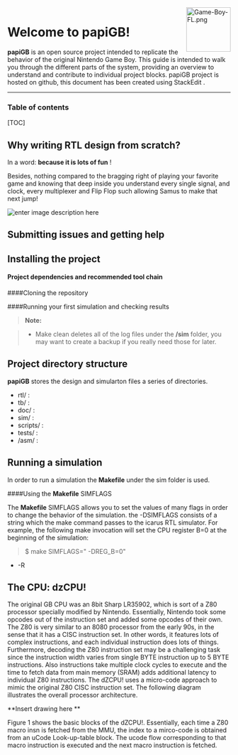  <img align="Right" src="https://upload.wikimedia.org/wikipedia/commons/thumb/7/7c/Game-Boy-FL.png/1200px-Game-Boy-FL.png" alt="Game-Boy-FL.png" width=100>
 
Welcome to papiGB! 
===================


**papiGB** is an open source project  intended to replicate the behavior of the original Nintendo Game Boy.
This guide is intended to walk you through the different parts of the system, providing an overview to understand and contribute to individual project blocks.
papiGB project is hosted on github, this document has been created using StackEdit <i class="icon-provider-stackedit"></i>.

----------

### Table of contents


[TOC]

Why writing RTL  design from scratch?
------------------------------------------------------
In a word: **because it is lots of fun** <i class="icon-smile"></i>!

Besides, nothing compared to the bragging right of playing your favorite game and knowing that deep inside you understand every single signal, and clock, every multiplexer and Flip Flop such allowing Samus to make that next jump!

![enter image description here](https://i.kinja-img.com/gawker-media/image/upload/s--Xg20nBOw--/c_fit,fl_progressive,q_80,w_636/18j155mo6qfwspng.png)

Submitting issues and getting help
-------------------------------------------------

Installing the project
------------------------------
#### Project dependencies and recommended tool chain

####Cloning the repository

####Running your first simulation and checking results


> **Note:**

> - Make clean deletes all of the log files under the **/sim** folder, you may want to create a backup if you really need those for later.



Project directory structure
-------------------------------------

**papiGB** stores the design and simularton files a series of directories.

- <i class="icon-folder-open"></i> rtl/ :
- <i class="icon-folder-open"></i> tb/ :
- <i class="icon-folder-open"></i> doc/ :
- <i class="icon-folder-open"></i> sim/ :
- <i class="icon-folder-open"></i> scripts/ :
- <i class="icon-folder-open"></i> tests/ :
 - <i class="icon-folder-open"></i> /asm/ :

Running a simulation
------------------------------

In order to run a simulation the **Makefile** under the sim folder is used.

####Using the **Makefile** SIMFLAGS

The **Makefile** SIMFLAGS allows you to set the values of many flags in order to change the behavior of the simulation. the -DSIMFLAGS consists of a string which the make command passes to the icarus RTL simulator. 
For example, the following make invocation will set the CPU register B=0 at the beginning of the simulation:
> $ make SIMFLAGS=" -DREG_B=0"


- -R

The CPU: **dzCPU!**
---------------------------

The original GB CPU was an 8bit Sharp LR35902, which is sort of a Z80
processor specially modified by Nintendo. Essentially, Nintendo took some
opcodes out of the instruction set and added some opcodes of their own. The
Z80 is very similar to an 8080 processor from the early 90s, in the sense
that it has a CISC instruction set. In other words, it features lots of
complex instructions, and each individual instruction does lots of things.
Furthermore, decoding the Z80 instruction set may be a challenging task since
the instruction width varies from single BYTE instruction up to 5 BYTE
instructions. Also instructions take multiple clock cycles to execute and the
time to fetch data from main memory (SRAM) adds additional latency to
individual Z80 instructions.
The dZCPU! uses a micro-code approach to mimic the original Z80 CISC
instruction set. The following diagram illustrates the overall processor
architecture.

**Insert drawing here **

Figure 1 shows the basic blocks of the dZCPU!. Essentially, each time a Z80
macro insn is fetched from the MMU, the index to a mirco-code is obtained
from an uCode Look-up-table block. The ucode flow corresponding to that macro
instruction is executed and the next macro instruction is fetched.